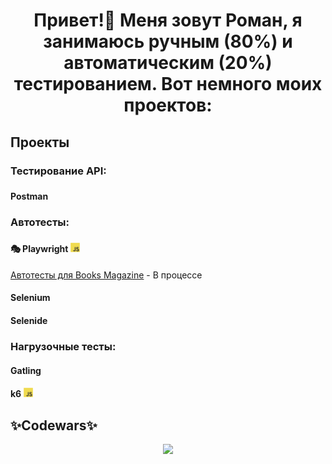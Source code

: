 <h1 align="center" >Привет!👋 Меня зовут Роман, я занимаюсь ручным (80%) и автоматическим (20%) тестированием. Вот немного моих проектов:</h1>

<h2>Проекты</h2>
<h3>Тестирование API:<h3>
<h4>Postman<h4>
<h3>Автотесты:<h3>
<h4>🎭 Playwright <img src="https://raw.githubusercontent.com/devicons/devicon/master/icons/javascript/javascript-original.svg" alt="javascript" width="15" height="15"/></h4>
<a href="https://github.com/uneconomicuse/plw-books-magazine-test">Автотесты для Books Magazine<a/> - <span>В процессе</span>
<h4>Selenium</h4>
 
<h4>Selenide</h4>
 
<h3>Нагрузочные тесты:</h3>
<h4>Gatling</h4>
<h4>k6 <img src="https://raw.githubusercontent.com/devicons/devicon/master/icons/javascript/javascript-original.svg" alt="javascript" width="15" height="15"/></h4>

 <h2>✨Codewars✨</h2>
<p align="center" >
 <a href="https://github.com/DiniFarb/codewars_readme_stats">
   <img src="https://github.r2v.ch/codewars?user=uneconomicuse&name=false&top_languages=true&theme=purple_dark" />
 </a>
</p>

<!--
**uneconomicuse/uneconomicuse** is a ✨ _special_ ✨ repository because its `README.md` (this file) appears on your GitHub profile.

Here are some ideas to get you started:

- 🔭 I’m currently working on ...
- 🌱 I’m currently learning ...
- 👯 I’m looking to collaborate on ...
- 🤔 I’m looking for help with ...
- 💬 Ask me about ...
- 📫 How to reach me: ...
- 😄 Pronouns: ...
- ⚡ Fun fact: ...



-->
